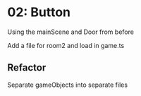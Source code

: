 # 02: Button

Using the mainScene and Door from before

Add a file for room2 and load in game.ts

## Refactor

Separate gameObjects into separate files